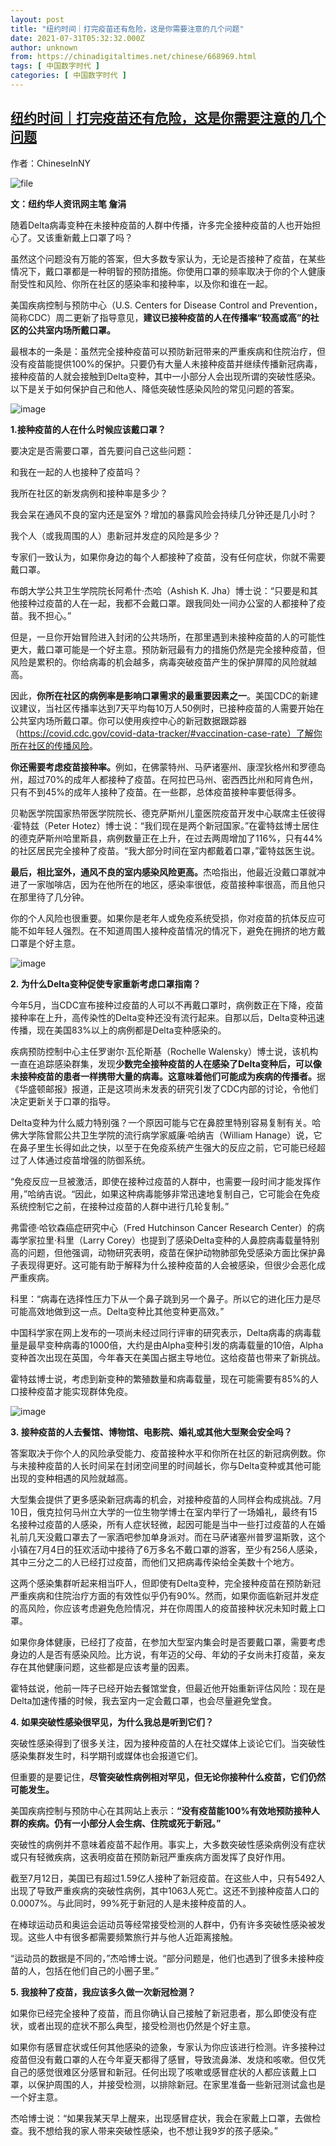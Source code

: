 ```yaml
---
layout: post
title: "纽约时间｜打完疫苗还有危险，这是你需要注意的几个问题"
date: 2021-07-31T05:32:32.000Z
author: unknown
from: https://chinadigitaltimes.net/chinese/668969.html
tags: [ 中国数字时代 ]
categories: [ 中国数字时代 ]
---
```

<!--1627709552000-->
[纽约时间｜打完疫苗还有危险，这是你需要注意的几个问题](https://chinadigitaltimes.net/chinese/668969.html)
------

<div>
<p>作者：ChineseInNY</p><p><img src="https://chinadigitaltimes.net/chinese/files/2021/07/image-1627709397688.png" alt="file" /></p><p><strong>文：纽约华人资讯网主笔 詹涓</strong></p><p>随着Delta病毒变种在未接种疫苗的人群中传播，许多完全接种疫苗的人也开始担心了。又该重新戴上口罩了吗？</p><p>虽然这个问题没有万能的答案，但大多数专家认为，无论是否接种了疫苗，在某些情况下，戴口罩都是一种明智的预防措施。你使用口罩的频率取决于你的个人健康耐受性和风险、你所在社区的感染率和接种率，以及你和谁在一起。</p><p>美国疾病控制与预防中心（U.S. Centers for Disease Control and Prevention，简称CDC）周二更新了指导意见，<strong>建议已接种疫苗的人在传播率“较高或高”的社区的公共室内场所戴口罩。</strong></p><p>最根本的一条是：虽然完全接种疫苗可以预防新冠带来的严重疾病和住院治疗，但没有疫苗能提供100%的保护。只要仍有大量人未接种疫苗并继续传播新冠病毒，接种疫苗的人就会接触到Delta变种，其中一小部分人会出现所谓的突破性感染。以下是关于如何保护自己和他人、降低突破性感染风险的常见问题的答案。</p><p><img src="https://chinadigitaltimes.net/chinese/files/2021/07/post-668969-6104e027c9848.png" alt="image" /></p><p><strong>1.接种疫苗的人在什么时候应该戴口罩？</strong></p><p>要决定是否需要口罩，首先要问自己这些问题：</p><p>和我在一起的人也接种了疫苗吗？</p><p>我所在社区的新发病例和接种率是多少？</p><p>我会呆在通风不良的室内还是室外？增加的暴露风险会持续几分钟还是几小时？</p><p>我个人（或我周围的人）患新冠并发症的风险是多少？</p><p>专家们一致认为，如果你身边的每个人都接种了疫苗，没有任何症状，你就不需要戴口罩。</p><p>布朗大学公共卫生学院院长阿希什·杰哈（Ashish K. Jha）博士说：“只要是和其他接种过疫苗的人在一起，我都不会戴口罩。跟我同处一间办公室的人都接种了疫苗。我不担心。”</p><p>但是，一旦你开始冒险进入封闭的公共场所，在那里遇到未接种疫苗的人的可能性更大，戴口罩可能是一个好主意。预防新冠最有力的措施仍然是完全接种疫苗，但风险是累积的。你给病毒的机会越多，病毒突破疫苗产生的保护屏障的风险就越高。</p><p>因此，<strong>你所在社区的病例率是影响口罩需求的最重要因素之一</strong>。美国CDC的新建议建议，当社区传播率达到7天平均每10万人50例时，已接种疫苗的人需要开始在公共室内场所戴口罩。你可以使用疾控中心的新冠数据跟踪器（<a href="https://covid.cdc.gov/covid-data-tracker/#vaccination-case-rate）了解你所在社区的传播风险">https://covid.cdc.gov/covid-data-tracker/#vaccination-case-rate）了解你所在社区的传播风险</a>。</p><p><strong>你还需要考虑疫苗接种率。</strong>例如，在佛蒙特州、马萨诸塞州、康涅狄格州和罗德岛州，超过70%的成年人都接种了疫苗。在阿拉巴马州、密西西比州和阿肯色州，只有不到45%的成年人接种了疫苗。在一些郡，总体疫苗接种率要低得多。</p><p>贝勒医学院国家热带医学院院长、德克萨斯州儿童医院疫苗开发中心联席主任彼得·霍特兹（Peter Hotez）博士说：“我们现在是两个新冠国家。”在霍特兹博士居住的德克萨斯州哈里斯县，病例数量正在上升，在过去两周增加了116%，只有44%的社区居民完全接种了疫苗。“我大部分时间在室内都戴着口罩，”霍特兹医生说。</p><p><strong>最后，相比室外，通风不良的室内感染风险更高。</strong>杰哈指出，他最近没戴口罩就冲进了一家咖啡店，因为在他所在的地区，感染率很低，疫苗接种率很高，而且他只在那里待了几分钟。</p><p>你的个人风险也很重要。如果你是老年人或免疫系统受损，你对疫苗的抗体反应可能不如年轻人强烈。在不知道周围人接种疫苗情况的情况下，避免在拥挤的地方戴口罩是个好主意。</p><p><img src="https://chinadigitaltimes.net/chinese/files/2021/07/post-668969-6104e02803bc6." alt="image" /></p><p><strong>2. 为什么Delta变种促使专家重新考虑口罩指南？</strong></p><p>今年5月，当CDC宣布接种过疫苗的人可以不再戴口罩时，病例数正在下降，疫苗接种率在上升，高传染性的Delta变种还没有流行起来。自那以后，Delta变种迅速传播，现在美国83%以上的病例都是Delta变种感染的。</p><p>疾病预防控制中心主任罗谢尔·瓦伦斯基（Rochelle Walensky）博士说，该机构一直在追踪感染群集，发现<strong>少数完全接种疫苗的人在感染了Delta变种后，可以像未接种疫苗的患者一样携带大量的病毒。这意味着他们可能成为疾病的传播者。</strong>据《华盛顿邮报》报道，正是这项尚未发表的研究引发了CDC内部的讨论，令他们决定更新关于口罩的指导。</p><p>Delta变种为什么威力特别强？一个原因可能与它在鼻腔里特别容易复制有关。哈佛大学陈曾熙公共卫生学院的流行病学家威廉·哈纳吉（William Hanage）说，它在鼻子里生长得如此之快，以至于在免疫系统产生强大的反应之前，它可能已经超过了人体通过疫苗增强的防御系统。</p><p>“免疫反应一旦被激活，即使在接种过疫苗的人群中，也需要一段时间才能发挥作用，”哈纳吉说。“因此，如果这种病毒能够非常迅速地复制自己，它可能会在免疫系统控制它之前，在接种过疫苗的人群中进行几轮复制。”</p><p>弗雷德·哈钦森癌症研究中心（Fred Hutchinson Cancer Research Center）的病毒学家拉里·科里（Larry Corey）也提到了感染Delta变种的人鼻腔病毒载量特别高的问题，但他强调，动物研究表明，疫苗在保护动物肺部免受感染方面比保护鼻子表现得更好。这可能有助于解释为什么接种疫苗的人会被感染，但很少会恶化成严重疾病。</p><p>科里：“病毒在选择性压力下从一个鼻子跳到另一个鼻子。所以它的进化压力是尽可能高效地做到这一点。Delta变种比其他变种更高效。”</p><p>中国科学家在网上发布的一项尚未经过同行评审的研究表示，Delta病毒的病毒载量是最早变种病毒的1000倍，大约是由Alpha变种引发的病毒载量的10倍，Alpha变种首次出现在英国，今年春天在美国占据主导地位。这给疫苗也带来了新挑战。</p><p>霍特兹博士说，考虑到新变种的繁殖数量和病毒载量，现在可能需要有85%的人口接种疫苗才能实现群体免疫。</p><p><img src="https://chinadigitaltimes.net/chinese/files/2021/07/post-668969-6104e0282af2b." alt="image" /></p><p><strong>3. 接种疫苗的人去餐馆、博物馆、电影院、婚礼或其他大型聚会安全吗？</strong></p><p>答案取决于你个人的风险承受能力、疫苗接种水平和你所在社区的新冠病例数。你与未接种疫苗的人长时间呆在封闭空间里的时间越长，你与Delta变种或其他可能出现的变种相遇的风险就越高。</p><p>大型集会提供了更多感染新冠病毒的机会，对接种疫苗的人同样会构成挑战。7月10日，俄克拉何马州立大学的一位生物学博士在室内举行了一场婚礼，最终有15名接种过疫苗的人感染，所有人症状轻微，起因可能是当中一些打过疫苗的人在婚礼前几天没戴口罩去了一家酒吧参加单身派对。而在马萨诸塞州普罗温斯敦，这个小镇在7月4日的狂欢活动中接待了6万多名不戴口罩的游客，至少有256人感染，其中三分之二的人已经打过疫苗，而他们又把病毒传染给全美数十个地方。</p><p>这两个感染集群听起来相当吓人，但即使有Delta变种，完全接种疫苗在预防新冠严重疾病和住院治疗方面的有效性似乎仍有90%。然而，如果你面临新冠并发症的高风险，你应该考虑避免危险情况，并在你周围人的疫苗接种状况未知时戴上口罩。</p><p>如果你身体健康，已经打了疫苗，在参加大型室内集会时是否要戴口罩，需要考虑身边的人是否有感染风险。比方说，有年迈的父母、年幼的子女尚未打疫苗，亲友存在其他健康问题，这些都是应该考量的因素。</p><p>霍特兹说，他前一阵子已经开始去餐馆堂食，但最近他开始重新评估风险：现在是Delta加速传播的时候，我去室内一定会戴口罩，也会尽量避免堂食。</p><p><strong>4. 如果突破性感染很罕见，为什么我总是听到它们？</strong></p><p>突破性感染得到了很多关注，因为接种疫苗的人在社交媒体上谈论它们。当突破性感染集群发生时，科学期刊或媒体也会报道它们。</p><p>但重要的是要记住，<strong>尽管突破性病例相对罕见，但无论你接种什么疫苗，它们仍然可能发生。</strong></p><p>美国疾病控制与预防中心在其网站上表示：<strong>“没有疫苗能100%有效地预防接种人群的疾病。仍有一小部分人会生病、住院或死于新冠。”</strong></p><p>突破性的病例并不意味着疫苗不起作用。事实上，大多数突破性感染病例没有症状或只有轻微疾病，这表明疫苗在预防新冠严重疾病方面发挥了良好作用。</p><p>截至7月12日，美国已有超过1.59亿人接种了新冠疫苗。在这些人中，只有5492人出现了导致严重疾病的突破性病例，其中1063人死亡。这还不到接种疫苗人口的0.0007%。与此同时，99%死于新冠的人是未接种疫苗的人。</p><p>在棒球运动员和奥运会运动员等经常接受检测的人群中，仍有许多突破性感染被发现。这些人中有很多都需要频繁旅行并与他人近距离接触。</p><p>“运动员的数据是不同的，”杰哈博士说。“部分问题是，他们也遇到了很多未接种疫苗的人，包括在他们自己的小圈子里。”</p><p><strong>5. 我接种了疫苗，我应该多久做一次新冠检测？</strong></p><p>如果你已经完全接种了疫苗，而且你确认自己接触了新冠患者，那么即使没有症状，或者出现的症状不那么典型，接受检测也仍然是个好主意。</p><p>如果你有感冒症状或任何其他感染的迹象，专家认为你应该进行检测。许多接种过疫苗但没有戴口罩的人在今年夏天都得了感冒，导致流鼻涕、发烧和咳嗽。但仅凭自己的感觉很难区分感冒和新冠。任何出现了咳嗽或感冒症状的人都应该戴上口罩，以保护周围的人，并接受检测，以排除新冠。在家里准备一些新冠测试盒也是一个好主意。</p><p>杰哈博士说：“如果我某天早上醒来，出现感冒症状，我会在家戴上口罩，去做检查。我不想给我的家人带来突破性感染，也不想让我9岁的孩子感染。”</p>
</div>

